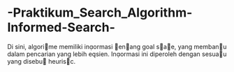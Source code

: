 # -Praktikum_Search_Algorithm-Informed-Search-
Di sini, algorime memiliki inormasi enang goal sae, yang membanu dalam pencarian yang lebih
esien. Inormasi ini diperoleh dengan sesuau yang disebu heurisc.
